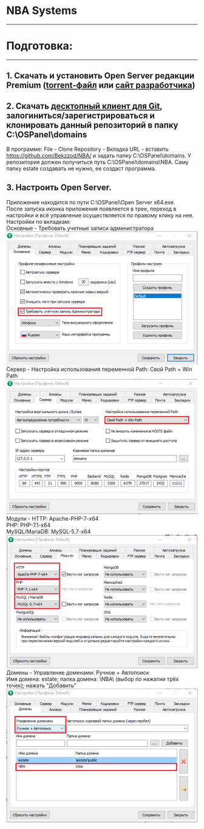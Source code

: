 # NBA Systems
---
# Подготовка:
---
## 1. Скачать и установить Open Server редакции Premium ([torrent-файл](http://rutracker-2017.org/engine/download.php?id=2377) или [сайт разработчика](https://ospanel.io/download/))
## 2. Скачать [десктопный клиент для Git](https://desktop.github.com/), залогиниться/зарегистрироваться и клонировать данный репозиторий в папку C:\OSPanel\domains
В программе: File - Clone Repository - Вкладка URL - вставить https://github.com/Bekzzod/NBA/ и задать папку C:\OSPanel\domains. У репозитория должен получиться путь C:\OSPanel\domains\NBA. Саму папку estate создавать не нужно, ее создаст программа.
## 3. Настроить Open Server. 
Приложение находится по пути C:\OSPanel\Open Server x64.exe.  
После запуска иконка приложения появляется в трее, переход в настройки и всё управление осуществляется по правому клику на нее.  
Настройки по вкладкам:  
Основные - Требовать учетные записи администратора
![](https://github.com/Bekzzod/NBA/raw/master/readme_media/admin.png)
Сервер - Настройка использования переменной Path: Свой Path + Win Path 
![](https://github.com/Bekzzod/NBA/raw/master/readme_media/server.png)
Модули - HTTP: Apache-PHP-7-x64  
         PHP: PHP-7.1-x64  
         MySQL/MariaDB: MySQL-5.7-x64
![](https://github.com/Bekzzod/NBA/raw/master/readme_media/modules.png)
Домены - Управление доменами: Ручное + Автопоиск  
         Имя домена: estate; папка домена: \NBA\ (выбор по нажатии трёх точек); нажать "Добавить" 
![](https://github.com/Bekzzod/NBA/raw/master/readme_media/domens.png)